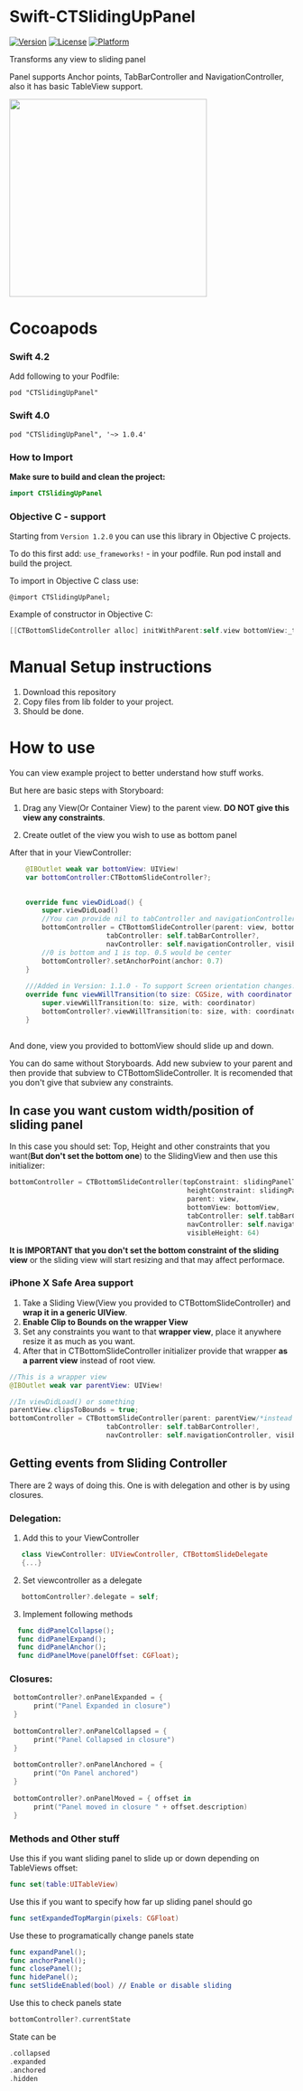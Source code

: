 # Swift-CTSlidingUpPanel
[![Version](https://img.shields.io/cocoapods/v/CTSlidingUpPanel.svg?style=flat)](http://cocoapods.org/pods/CTSlidingUpPanel)
[![License](https://img.shields.io/cocoapods/l/CTSlidingUpPanel.svg?style=flat)](http://cocoapods.org/pods/CTSlidingUpPanel)
[![Platform](https://img.shields.io/cocoapods/p/CTSlidingUpPanel.svg?style=flat)](http://cocoapods.org/pods/CTSlidingUpPanel)


Transforms any view to sliding panel

Panel supports Anchor points, TabBarController and NavigationController, also it has basic TableView support.

<img src="https://thumbs.gfycat.com/OffbeatCaringGalago-size_restricted.gif" width="350">


# Cocoapods

### Swift 4.2
Add following to your Podfile:
```
pod "CTSlidingUpPanel"
```
### Swift 4.0
```
pod "CTSlidingUpPanel", '~> 1.0.4'
```

### How to Import

**Make sure to build and clean the project:**

```swift
import CTSlidingUpPanel
```

### Objective C - support
Starting from `Version 1.2.0` you can use this library in Objective C projects.

To do this first add: `use_frameworks!` - in your podfile. Run pod install and build the project.

To import in Objective C class use:

`@import CTSlidingUpPanel;`

Example of constructor in Objective C:
```swift 
[[CTBottomSlideController alloc] initWithParent:self.view bottomView:_testView tabController:nil navController:nil visibleHeight:20];
```


# Manual Setup instructions
1. Download this repository 
2. Copy files from lib folder to your project.
3. Should be done.

# How to use
You can view example project to better understand how stuff works.

But here are basic steps with Storyboard:
1. Drag any View(Or Container View) to the parent view.
**DO NOT give this view any constraints**.

2. Create outlet of the view you wish to use as bottom panel

After that in your ViewController: 

```swift
    @IBOutlet weak var bottomView: UIView!
    var bottomController:CTBottomSlideController?;
    

    override func viewDidLoad() {
        super.viewDidLoad()
        //You can provide nil to tabController and navigationController
        bottomController = CTBottomSlideController(parent: view, bottomView: bottomView, 
                        tabController: self.tabBarController?,
                        navController: self.navigationController, visibleHeight: 64)
        //0 is bottom and 1 is top. 0.5 would be center                
        bottomController?.setAnchorPoint(anchor: 0.7)
    }
    
    ///Added in Version: 1.1.0 - To support Screen orientation changes!
    override func viewWillTransition(to size: CGSize, with coordinator: UIViewControllerTransitionCoordinator) {
        super.viewWillTransition(to: size, with: coordinator)
        bottomController?.viewWillTransition(to: size, with: coordinator)
    }
    
```
And done, view you provided to bottomView should slide up and down.

You can do same without Storyboards. Add new subview to your parent and then provide that subview to CTBottomSlideController. 
It is recomended that you don't give that subview any constraints. 

## In case you want custom width/position of sliding panel
In this case you should set: Top, Height and other constraints that you want(**But don't set the bottom one**) to the SlidingView and then use this initializer:
```swift
bottomController = CTBottomSlideController(topConstraint: slidingPanelTopConstraint, 
                                            heightConstraint: slidingPanelHeightConstraint, 
                                            parent: view, 
                                            bottomView: bottomView, 
                                            tabController: self.tabBarController!, 
                                            navController: self.navigationController, 
                                            visibleHeight: 64)
```
**It is IMPORTANT that you don't set the bottom constraint of the sliding view** or the sliding view will start resizing and that
may affect performace.

### iPhone X Safe Area support

1. Take a Sliding View(View you provided to CTBottomSlideController) and **wrap it in a generic UIView**.
2. **Enable Clip to Bounds on the wrapper View**
3. Set any constraints you want to that **wrapper view**, place it anywhere resize it as much as you want.
4. After that in CTBottomSlideController initializer provide that wrapper **as a parrent view** instead of root view.
```swift
//This is a wrapper view
@IBOutlet weak var parentView: UIView!

//In viewDidLoad() or something
parentView.clipsToBounds = true;
bottomController = CTBottomSlideController(parent: parentView/*instead of view*/, bottomView: bottomView, 
                        tabController: self.tabBarController!,
                        navController: self.navigationController, visibleHeight: 64)
```
## Getting events from Sliding Controller
There are 2 ways of doing this. One is with delegation and other is by using closures.

### Delegation:

1.  Add this to your ViewController
```swift 
   class ViewController: UIViewController, CTBottomSlideDelegate
   {...}
```
2. Set viewcontroller as a delegate
```swift
   bottomController?.delegate = self;
```
3. Implement following methods
```swift
  func didPanelCollapse();
  func didPanelExpand();
  func didPanelAnchor();
  func didPanelMove(panelOffset: CGFloat);
```

### Closures:
```swift
 bottomController?.onPanelExpanded = {
      print("Panel Expanded in closure")
 }
        
 bottomController?.onPanelCollapsed = {
      print("Panel Collapsed in closure")
 }
        
 bottomController?.onPanelAnchored = {
      print("On Panel anchored")
 }
        
 bottomController?.onPanelMoved = { offset in
      print("Panel moved in closure " + offset.description)
 }
```

### Methods and Other stuff
Use this if you want sliding panel to slide up or down depending on TableViews offset:
```swift
func set(table:UITableView)
```
Use this if you want to specify how far up sliding panel should go
```swift
func setExpandedTopMargin(pixels: CGFloat)
```

Use these to programatically change panels state
```swift
func expandPanel();
func anchorPanel();
func closePanel();
func hidePanel();
func setSlideEnabled(bool) // Enable or disable sliding
```
Use this to check panels state
```swift 
bottomController?.currentState 
```
State can be
```swift 
.collapsed
.expanded
.anchored
.hidden
```

